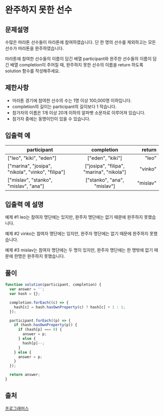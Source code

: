 # 완주하지 못한 선수

## 문제설명

수많은 마라톤 선수들이 마라톤에 참여하였습니다. 단 한 명의 선수를 제외하고는 모든 선수가 마라톤을 완주하였습니다.

마라톤에 참여한 선수들의 이름이 담긴 배열 participant와 완주한 선수들의 이름이 담긴 배열 completion이 주어질 때, 완주하지 못한 선수의 이름을 return 하도록 solution 함수를 작성해주세요.

## 제한사항

- 마라톤 경기에 참여한 선수의 수는 1명 이상 100,000명 이하입니다.
- completion의 길이는 participant의 길이보다 1 작습니다.
- 참가자의 이름은 1개 이상 20개 이하의 알파벳 소문자로 이루어져 있습니다.
- 참가자 중에는 동명이인이 있을 수 있습니다.

## 입출력 예

| participant                                       |                completion                |   return |
| ------------------------------------------------- | :--------------------------------------: | -------: |
| ["leo", "kiki", "eden"]                           |             ["eden", "kiki"]             |    "leo" |
| ["marina", "josipa", "nikola", "vinko", "filipa"] | ["josipa", "filipa", "marina", "nikola"] |  "vinko" |
| ["mislav", "stanko", "mislav", "ana"]             |       ["stanko", "ana", "mislav"]        | "mislav" |

## 입출력 예 설명

예제 #1
leo는 참여자 명단에는 있지만, 완주자 명단에는 없기 때문에 완주하지 못했습니다.

예제 #2
vinko는 참여자 명단에는 있지만, 완주자 명단에는 없기 때문에 완주하지 못했습니다.

예제 #3
mislav는 참여자 명단에는 두 명이 있지만, 완주자 명단에는 한 명밖에 없기 때문에 한명은 완주하지 못했습니다.

## 풀이

```javascript
function solution(participant, completion) {
  var answer = '';
  var hash = {};

  completion.forEach((c) => {
    hash[c] = hash.hasOwnProperty(c) ? hash[c] + 1 : 1;
  });

  participant.forEach((p) => {
    if (hash.hasOwnProperty(p)) {
      if (hash[p] === 0) {
        answer = p;
      } else {
        hash[p]--;
      }
    } else {
      answer = p;
    }
  });

  return answer;
}
```

## 출처

[프로그래머스](https://programmers.co.kr/learn/courses/30/lessons/42576, '해시-완주하지 못한 선수')
